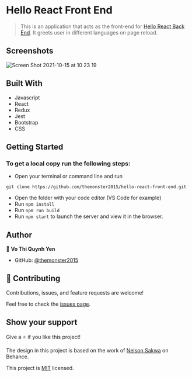 # Hello React Front End
> This is an application that acts as the front-end for [Hello React Back End](https://github.com/themonster2015/hello-rails-back-end.git). It greets user in different languages on page reload.


## Screenshots

  ![Screen Shot 2021-10-15 at 10 23 19](https://user-images.githubusercontent.com/10905837/137460007-ee391052-62f3-44d2-8013-533f417901ee.png)



## Built With

- Javascript
- React
- Redux
- Jest
- Bootstrap
- CSS


## Getting Started

### To get a local copy run the following steps:

- Open your terminal or command line and run 

```git clone https://github.com/themonster2015/hello-react-front-end.git```

- Open the folder with your code editor (VS Code for example)
- Run `npm install`
- Run `npm run build`
- Run `npm start` to launch the server and view it in the browser.

## Author

👤 **Vo Thi Quynh Yen**

- GitHub: [@themonster2015](https://github.com/themonster2015)


## 🤝 Contributing

Contributions, issues, and feature requests are welcome!

Feel free to check the [issues page](https://github.com/themonster2015/React-Capstone/issues).

## Show your support

Give a ⭐️ if you like this project!

The design in this project is based on the work of [Nelson Sakwa](https://www.behance.net/gallery/31579789/Ballhead-App-%28Free-PSDs%29) on Behance.

This project is [MIT](./MIT.md) licensed.
